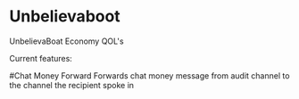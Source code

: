 # Unbelievaboot
UnbelievaBoat Economy QOL's

Current features:

  #Chat Money Forward
    Forwards chat money message from audit channel to the channel the recipient spoke in
